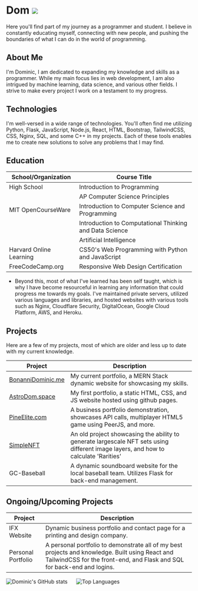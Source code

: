 # Dom ![](https://komarev.com/ghpvc/?username=DomBDev&color=blue)

Here you'll find part of my journey as a programmer and student. I believe in constantly educating myself, connecting with new people, and pushing the boundaries of what I can do in the world of programming.

## About Me

I'm Dominic, I am dedicated to expanding my knowledge and skills as a programmer. While my main focus lies in web development, I am also intrigued by machine learning, data science, and various other fields. I strive to make every project I work on a testament to my progress.

## Technologies

I'm well-versed in a wide range of technologies. You'll often find me utilizing Python, Flask, JavaScript, Node.js, React, HTML, Bootstrap, TailwindCSS, CSS, Nginx, SQL, and some C++ in my projects. Each of these tools enables me to create new solutions to solve any problems that I may find.

## Education

| School/Organization                         | Course Title                                            |
| ------------------------------------------- | ------------------------------------------------------- |
| High School                                 | Introduction to Programming                             |
|                                             | AP Computer Science Principles                          |
| MIT OpenCourseWare                          | Introduction to Computer Science and Programming        |
|                                             | Introduction to Computational Thinking and Data Science |
|                                             | Artificial Intelligence                                 |
| Harvard Online Learning                     | CS50's Web Programming with Python and JavaScript       |
| FreeCodeCamp.org                            | Responsive Web Design Certification                     |
- Beyond this, most of what I've learned has been self taught, which is why I have become resourceful in learning any information that could progress me towards my goals. I've maintained private servers, utilized various languages and libraries, and hosted websites with various tools such as Nginx, Cloudflare Security, DigitalOcean, Google Cloud Platform, AWS, and Heroku.

## Projects

Here are a few of my projects, most of which are older and less up to date with my current knowledge.

| Project       | Description                                                                                                                                                                                       |
| ------------- | --------------------------------------------------------------------------------------------------------------------------------------------------------------------------------------------------|
| [BonanniDominic.me](https://github.com/DomBDev/bonannidominic.me)      | My current portfolio, a MERN Stack dynamic website for showcasing my skills.                                                             |
| [AstroDom.space](https://github.com/DomBDev/astrodom.space)            | My first portfolio, a static HTML, CSS, and JS website hosted using github pages.                                                        |
| [PineElite.com](https://github.com/DomBDev/pineelite.com)              | A business portfolio demonstration, showcases API calls, multiplayer HTML5 game using PeerJS, and more.                                  |
| [SimpleNFT](https://github.com/DomBDev?tab=repositories)               | An old project showcasing the ability to generate largescale NFT sets using different image layers, and how to calculate 'Rarities'      |
| GC-Baseball                                                            | A dynamic soundboard website for the local baseball team. Utilizes Flask for back-end management.                                        |

## Ongoing/Upcoming Projects

| Project       | Description                                                                                                                                                                                       |
| ------------- | --------------------------------------------------------------------------------------------------------------------------------------------------------------------------------------------------|
| IFX Website                     | Dynamic business portfolio and contact page for a printing and design company.                                                                                                  |
| Personal Portfolio              | A personal portfolio to demonstrate all of my best projects and knowledge. Built using React and TailwindCSS for the front-end, and Flask and SQL for back-end and logins.      |


![Dominic's GitHub stats](https://github-readme-stats.vercel.app/api?username=DomBDev&hide=contribs,prs,stars,issues&theme=radical&hide_border=true&border_radius=2)
&nbsp;&nbsp;&nbsp;&nbsp;
![Top Languages](https://github-readme-stats.vercel.app/api/top-langs/?username=DomBDev&theme=radical&hide_progress=true&hide_border=true&border_radius=2)

